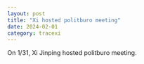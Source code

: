 ```yaml
---
layout: post
title: "Xi hosted politburo meeting"
date: 2024-02-01
category: tracexi
---
```


On 1/31, Xi Jinping hosted politburo meeting.

